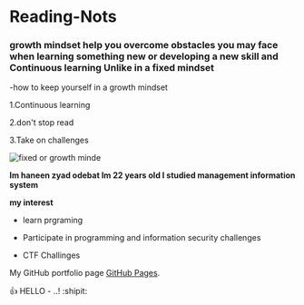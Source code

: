 # Reading-Nots

### growth mindset help you overcome obstacles you may face when learning something new or developing a new skill and Continuous learning Unlike in a fixed mindset

-how to keep yourself in a growth mindset

1.Continuous learning

2.don't stop read

3.Take on challenges

![fixed or growth minde](https://3kllhk1ibq34qk6sp3bhtox1-wpengine.netdna-ssl.com/wp-content/uploads/NewGrowthMindset2.png)

**Im haneen zyad odebat Im 22 years old I studied management information system**

 **my interest**

 - learn prgraming 

 - Participate in programming and information security challenges
  
 - CTF Challinges

 My GitHub portfolio page [GitHub Pages](https://github.com/haneenzyad98).



 :+1: HELLO - ..! :shipit:
